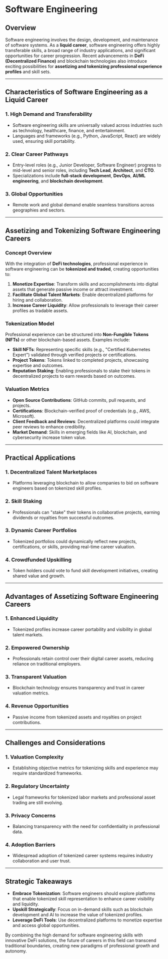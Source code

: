 # Software Engineering

## Overview
Software engineering involves the design, development, and maintenance of software systems. As a **liquid career**, software engineering offers highly transferable skills, a broad range of industry applications, and significant opportunities for career progression. Recent advancements in **DeFi (Decentralized Finance)** and blockchain technologies also introduce exciting possibilities for **assetizing and tokenizing professional experience profiles** and skill sets.

---

## Characteristics of Software Engineering as a Liquid Career

### 1. **High Demand and Transferability**
- Software engineering skills are universally valued across industries such as technology, healthcare, finance, and entertainment.
- Languages and frameworks (e.g., Python, JavaScript, React) are widely used, ensuring skill portability.

### 2. **Clear Career Pathways**
- Entry-level roles (e.g., Junior Developer, Software Engineer) progress to mid-level and senior roles, including **Tech Lead**, **Architect**, and **CTO**.
- Specializations include **full-stack development**, **DevOps**, **AI/ML engineering**, and **blockchain development**.

### 3. **Global Opportunities**
- Remote work and global demand enable seamless transitions across geographies and sectors.

---

## Assetizing and Tokenizing Software Engineering Careers

### Concept Overview
With the integration of **DeFi technologies**, professional experience in software engineering can be **tokenized and traded**, creating opportunities to:

1. **Monetize Expertise**: Transform skills and accomplishments into digital assets that generate passive income or attract investment.
2. **Facilitate Global Talent Markets**: Enable decentralized platforms for hiring and collaboration.
3. **Increase Career Liquidity**: Allow professionals to leverage their career profiles as tradable assets.

### Tokenization Model
Professional experience can be structured into **Non-Fungible Tokens (NFTs)** or other blockchain-based assets. Examples include:

- **Skill NFTs**: Representing specific skills (e.g., "Certified Kubernetes Expert") validated through verified projects or certifications.
- **Project Tokens**: Tokens linked to completed projects, showcasing expertise and outcomes.
- **Reputation Staking**: Enabling professionals to stake their tokens in decentralized projects to earn rewards based on outcomes.

### Valuation Metrics
- **Open Source Contributions**: GitHub commits, pull requests, and projects.
- **Certifications**: Blockchain-verified proof of credentials (e.g., AWS, Microsoft).
- **Client Feedback and Reviews**: Decentralized platforms could integrate peer reviews to enhance credibility.
- **Market Demand**: Skills in emerging fields like AI, blockchain, and cybersecurity increase token value.

---

## Practical Applications

### 1. **Decentralized Talent Marketplaces**
- Platforms leveraging blockchain to allow companies to bid on software engineers based on tokenized skill profiles.

### 2. **Skill Staking**
- Professionals can "stake" their tokens in collaborative projects, earning dividends or royalties from successful outcomes.

### 3. **Dynamic Career Portfolios**
- Tokenized portfolios could dynamically reflect new projects, certifications, or skills, providing real-time career valuation.

### 4. **Crowdfunded Upskilling**
- Token holders could vote to fund skill development initiatives, creating shared value and growth.

---

## Advantages of Assetizing Software Engineering Careers

### 1. **Enhanced Liquidity**
- Tokenized profiles increase career portability and visibility in global talent markets.

### 2. **Empowered Ownership**
- Professionals retain control over their digital career assets, reducing reliance on traditional employers.

### 3. **Transparent Valuation**
- Blockchain technology ensures transparency and trust in career valuation metrics.

### 4. **Revenue Opportunities**
- Passive income from tokenized assets and royalties on project contributions.

---

## Challenges and Considerations

### 1. **Valuation Complexity**
- Establishing objective metrics for tokenizing skills and experience may require standardized frameworks.

### 2. **Regulatory Uncertainty**
- Legal frameworks for tokenized labor markets and professional asset trading are still evolving.

### 3. **Privacy Concerns**
- Balancing transparency with the need for confidentiality in professional data.

### 4. **Adoption Barriers**
- Widespread adoption of tokenized career systems requires industry collaboration and user trust.

---

## Strategic Takeaways
- **Embrace Tokenization**: Software engineers should explore platforms that enable tokenized skill representation to enhance career visibility and liquidity.
- **Upskill Strategically**: Focus on in-demand skills such as blockchain development and AI to increase the value of tokenized profiles.
- **Leverage DeFi Tools**: Use decentralized platforms to monetize expertise and access global opportunities.

By combining the high demand for software engineering skills with innovative DeFi solutions, the future of careers in this field can transcend traditional boundaries, creating new paradigms of professional growth and autonomy.
  